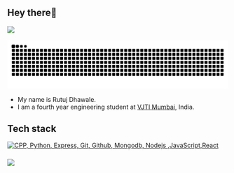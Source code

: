 ## Hey there👋

<!--
**killjoycircuit/killjoycircuit** is a ✨ _special_ ✨ repository because its `README.md` (this file) appears on your GitHub profile.
-->
<p align="left">
  <a href="https://www.linkedin.com/in/rutuj-dhawale-6a471931b/"><img src="https://img.shields.io/badge/LinkedIn-blue?style=flat&logo=linkedin&logoColor=white" /></a>  
<!--   <a href="mailto:rutujdhawale@gmail.com"><img src="https://img.shields.io/badge/Gmail-red?style=flat&logo=gmail&logoColor=white" /></a>   -->
</p>


<p align="cengter">
  <img src="https://raw.githubusercontent.com/killjoycircuit/killjoycircuit/output/github-contribution-grid-snake-dark.svg#gh-dark-mode-only" />
</p>

- My name is Rutuj Dhawale.
- I am a fourth year engineering student at [VJTI Mumbai](https://vjti.ac.in/), India.

## Tech stack

[![CPP, Python, Express, Git, Github, Mongodb, Nodejs ,JavaScript,React](https://skillicons.dev/icons?i=cpp,py,express,git,github,mongodb,nodejs,js,react,&perline=10)](https://skillicons.dev)

###

<img align="left" src="https://komarev.com/ghpvc/?username=killjoycircuit&color=blue"/>

